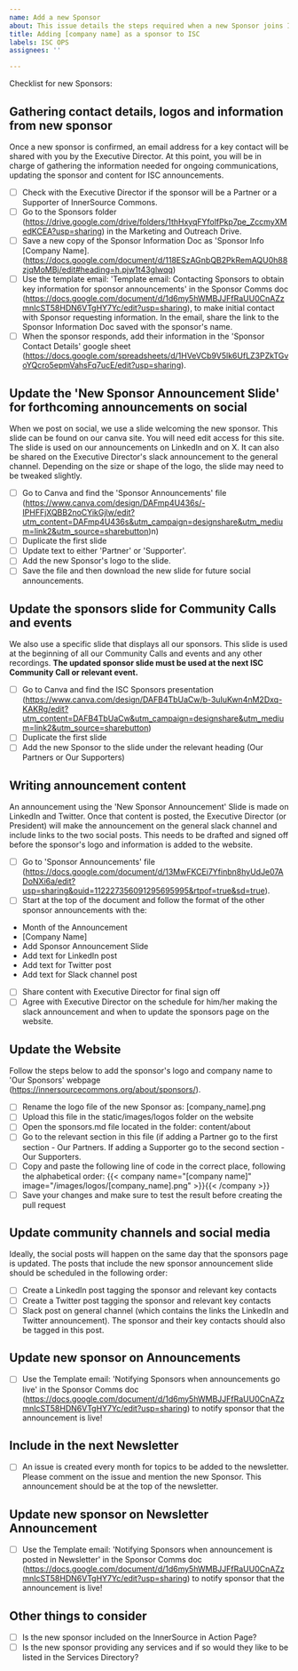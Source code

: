 ```yaml
---
name: Add a new Sponsor
about: This issue details the steps required when a new Sponsor joins ISC
title: Adding [company name] as a sponsor to ISC
labels: ISC OPS
assignees: ''

---
```

Checklist for new Sponsors:

## Gathering contact details, logos and information from new sponsor
Once a new sponsor is confirmed, an email address for a key contact will be shared with you by the Executive Director. At this point, you will be in charge of gathering the information needed for ongoing communications, updating the sponsor and content for ISC announcements.

- [ ] Check with the Executive Director if the sponsor will be a Partner or a Supporter of InnerSource Commons.
- [ ] Go to the Sponsors folder (https://drive.google.com/drive/folders/1thHxyqFYfolfPkp7pe_ZccmyXMedKCEA?usp=sharing) in the Marketing and Outreach Drive.
- [ ] Save a new copy of the Sponsor Information Doc as 'Sponsor Info [Company Name]. (https://docs.google.com/document/d/118ESzAGnbQB2PkRemAQU0h88zjqMoMBj/edit#heading=h.pjw1t43glwqq) 
- [ ] Use the template email: 'Template email: Contacting Sponsors to obtain key information for sponsor announcements' in the Sponsor Comms doc (https://docs.google.com/document/d/1d6my5hWMBJJFfRaUU0CnAZzmnIcST58HDN6VTgHY7Yc/edit?usp=sharing), to make initial contact with Sponsor requesting information. In the email, share the link to the Sponsor Information Doc saved with the sponsor's name.
- [ ] When the sponsor responds, add their information in the 'Sponsor Contact Details' google sheet (https://docs.google.com/spreadsheets/d/1HVeVCb9V5lk6UfLZ3PZkTGvoYQcro5epmVahsFq7ucE/edit?usp=sharing).

## Update the 'New Sponsor Announcement Slide' for forthcoming announcements on social
When we post on social, we use a slide welcoming the new sponsor. This slide can be found on our canva site. You will need edit access for this site. The slide is used on our announcements on LinkedIn and on X. It can also be shared on the Executive Director's slack announcement to the general channel. Depending on the size or shape of the logo, the slide may need to be tweaked slightly.

- [ ] Go to Canva and find the 'Sponsor Announcements' file (https://www.canva.com/design/DAFmp4U436s/-IPHFFjXQBB2noCYikGjlw/edit?utm_content=DAFmp4U436s&utm_campaign=designshare&utm_medium=link2&utm_source=sharebutton)n)
- [ ] Duplicate the first slide
- [ ] Update text to either 'Partner' or 'Supporter'. 
- [ ] Add the new Sponsor's logo to the slide.
- [ ] Save the file and then download the new slide for future social announcements.

## Update the sponsors slide for Community Calls and events
We also use a specific slide that displays all our sponsors. This slide is used at the beginning of all our Community Calls and events and any other recordings. **The updated sponsor slide must be used at the next ISC Community Call or relevant event.**

- [ ] Go to Canva and find the ISC Sponsors presentation (https://www.canva.com/design/DAFB4TbUaCw/b-3uIuKwn4nM2Dxq-KAKRg/edit?utm_content=DAFB4TbUaCw&utm_campaign=designshare&utm_medium=link2&utm_source=sharebutton)
- [ ] Duplicate the first slide
- [ ] Add the new Sponsor to the slide under the relevant heading (Our Partners or Our Supporters)

## Writing announcement content
An announcement using the 'New Sponsor Announcement' Slide is made on LinkedIn and Twitter. Once that content is posted, the Executive Director (or President) will make the announcement on the general slack channel and include links to the two social posts. This needs to be drafted and signed off before the sponsor's logo and information is added to the website.

- [ ] Go to 'Sponsor Announcements' file (https://docs.google.com/document/d/13MwFKCEi7Yfinbn8hyUdJe07ADoNXi6a/edit?usp=sharing&ouid=112227356091295695995&rtpof=true&sd=true).
- [ ] Start at the top of the document and follow the format of the other sponsor announcements with the: 
- Month of the Announcement
- [Company Name]
- Add Sponsor Announcement Slide
- Add text for LinkedIn post
- Add text for Twitter post
- Add text for Slack channel post
- [ ] Share content with Executive Director for final sign off
- [ ] Agree with Executive Director on the schedule for him/her making the slack announcement and when to update the sponsors page on the website.

## Update the Website
Follow the steps below to add the sponsor's logo and company name to 'Our Sponsors' webpage (https://innersourcecommons.org/about/sponsors/).

- [ ] Rename the logo file of the new Sponsor as: [company_name].png
- [ ] Upload this file in the static/images/logos folder on the website 
- [ ] Open the sponsors.md file located in the folder: content/about
- [ ] Go to the relevant section in this file (if adding a Partner go to the first section - Our Partners. If adding a Supporter go to the second section - Our Supporters.
- [ ] Copy and paste the following line of code in the correct place, following the alphabetical order:
{{< company name="[company name]" image="/images/logos/[company_name].png" >}}{{< /company >}}
- [ ] Save your changes and make sure to test the result before creating the pull request

## Update community channels and social media
Ideally, the social posts will happen on the same day that the sponsors page is updated. The posts that include the new sponsor announcement slide should be scheduled in the following order:
- [ ] Create a LinkedIn post tagging the sponsor and relevant key contacts
- [ ] Create a Twitter post tagging the sponsor and relevant key contacts
- [ ] Slack post on general channel (which contains the links the LinkedIn and Twitter announcement). The sponsor and their key contacts should also be tagged in this post.

## Update new sponsor on Announcements
- [ ] Use the Template email: 'Notifying Sponsors when announcements go live' in the Sponsor Comms doc (https://docs.google.com/document/d/1d6my5hWMBJJFfRaUU0CnAZzmnIcST58HDN6VTgHY7Yc/edit?usp=sharing) to notify sponsor that the announcement is live! 

## Include in the next Newsletter
- [ ] An issue is created every month for topics to be added to the newsletter. Please comment on the issue and mention the new Sponsor. This announcement should be at the top of the newsletter.

## Update new sponsor on Newsletter Announcement
- [ ] Use the Template email: 'Notifying Sponsors when announcement is posted in Newsletter' in the Sponsor Comms doc (https://docs.google.com/document/d/1d6my5hWMBJJFfRaUU0CnAZzmnIcST58HDN6VTgHY7Yc/edit?usp=sharing) to notify sponsor that the announcement is live!
      
## Other things to consider
- [ ] Is the new sponsor included on the InnerSource in Action Page?
- [ ] Is the new sponsor providing any services and if so would they like to be listed in the Services Directory?

